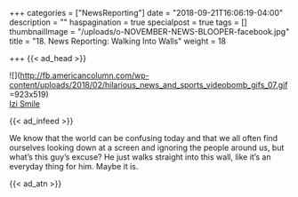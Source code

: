 +++
categories = ["NewsReporting"]
date = "2018-09-21T16:06:19-04:00"
description = ""
haspagination = true
specialpost = true
tags = []
thumbnailImage = "/uploads/o-NOVEMBER-NEWS-BLOOPER-facebook.jpg"
title = "18. News Reporting: Walking Into Walls"
weight = 18

+++
{{< ad_head >}}

![](http://fb.americancolumn.com/wp-content/uploads/2018/02/hilarious_news_and_sports_videobomb_gifs_07.gif =923x519)  
[Izi Smile](http://izismile.com/2014/07/24/hilarious_news_and_sports_videobomb_gifs_44_gifs.html)  

{{< ad_infeed >}}

We know that the world can be confusing today and that we all often find ourselves looking down at a screen and ignoring the people around us, but what’s this guy’s excuse? He just walks straight into this wall, like it’s an everyday thing for him. Maybe it is.

{{< ad_atn >}}
